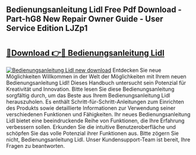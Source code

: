## Bedienungsanleitung Lidl Free Pdf Download - Part-hG8 New Repair Owner Guide - User Service Edition LJZp1

# <h2><a href="http://df2lnq.blite.top/?on=Bedienungsanleitung+Lidl">🔗Download 👉🔴 Bedienungsanleitung Lidl</a></h2>

[![Bedienungsanleitung Lidl new download](https://i.imgur.com/lujVjoI.png)](http://df2lnq.blite.top/?on=Bedienungsanleitung+Lidl)
Entdecken Sie neue Möglichkeiten Willkommen in der Welt der Möglichkeiten mit Ihrem neuen Bedienungsanleitung Lidl! Dieses Handbuch untersucht sein Potenzial für Kreativität und Innovation. Bitte lesen Sie diese Bedienungsanleitung sorgfältig durch, um das Beste aus Ihrem Bedienungsanleitung Lidl herauszuholen. Es enthält Schritt-für-Schritt-Anleitungen zum Einrichten des Produkts sowie detaillierte Informationen zur Verwendung seiner verschiedenen Funktionen und Fähigkeiten. Ihr neues Bedienungsanleitung Lidl bietet eine beeindruckende Reihe von Funktionen, die Ihre Erfahrung verbessern sollen. Erkunden Sie die intuitive Benutzeroberfläche und schöpfen Sie das volle Potenzial ihrer Funktionen aus. Bitte zögern Sie nicht, Bedienungsanleitung Lidl. Unser Kundensupport-Team ist bereit, Ihre Fragen zu beantworten.
